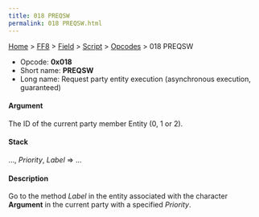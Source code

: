 ```yaml
---
title: 018 PREQSW
permalink: 018 PREQSW.html
---
```


[Home](../../../../Main%20Page.md) > [FF8](../../../../FF8.md) > [Field](../../../Field.md) > [Script](../../Script.md) > [Opcodes](../Opcodes.md) > 018 PREQSW

-   Opcode: **0x018**
-   Short name: **PREQSW**
-   Long name: Request party entity execution (asynchronous execution,
    guaranteed)

#### Argument

The ID of the current party member Entity (0, 1 or 2).

#### Stack

..., *Priority*, *Label* =&gt; ...

#### Description

Go to the method *Label* in the entity associated with the character
**Argument** in the current party with a specified *Priority*.
